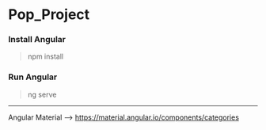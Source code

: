 # Pop_Project
### Install Angular 
> npm install
### Run Angular
> ng serve

-----------------------------------------------------------------------

Angular Material --> https://material.angular.io/components/categories
